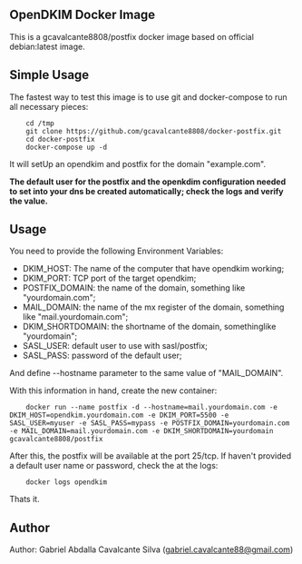OpenDKIM Docker Image
---------------------

This is a gcavalcante8808/postfix docker image based on official debian:latest image.

Simple Usage
------------

The fastest way to test this image is to use git and docker-compose to run all necessary pieces:

```
    cd /tmp
    git clone https://github.com/gcavalcante8808/docker-postfix.git
    cd docker-postfix
    docker-compose up -d
```

It will setUp an opendkim and postfix for the domain "example.com".

**The default user for the postfix and the openkdim configuration needed to set into your dns be created automatically; check the logs and verify the value.**

Usage
-----

You need to provide the following Environment Variables:
 * DKIM_HOST: The name of the computer that have opendkim working;
 * DKIM_PORT: TCP port of the target opendkim;
 * POSTFIX_DOMAIN: the name of the domain, something like "yourdomain.com";
 * MAIL_DOMAIN: the name of the mx register of the domain, something like "mail.yourdomain.com";
 * DKIM_SHORTDOMAIN: the shortname of the domain, somethinglike "yourdomain";
 * SASL_USER: default user to use with sasl/postfix;
 * SASL_PASS: password of the default user;

And define --hostname parameter to the same value of "MAIL_DOMAIN".

With this information in hand, create the new container:

```
    docker run --name postfix -d --hostname=mail.yourdomain.com -e DKIM_HOST=opendkim.yourdomain.com -e DKIM_PORT=5500 -e SASL_USER=myuser -e SASL_PASS=mypass -e POSTFIX_DOMAIN=yourdomain.com -e MAIL_DOMAIN=mail.yourdomain.com -e DKIM_SHORTDOMAIN=yourdomain gcavalcante8808/postfix
```

After this, the postfix will be available at the port 25/tcp. If haven't provided a default user name or password, check the at the logs:

```
    docker logs opendkim
```

Thats it.


Author
------

Author: Gabriel Abdalla Cavalcante Silva (gabriel.cavalcante88@gmail.com)

